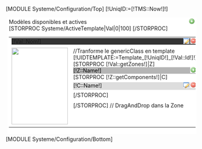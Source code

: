 [MODULE Systeme/Configuration/Top]
[!UniqID:=[!TMS::Now!]!]
<div style="width:100%;-moz-border-radius:3px 3px;background:transparent;">
	<div style="background:white;margin-top:10px;-moz-border-radius:3px 3px;padding:3px;margin:5px;">
		<div class="BigTitle">Modèles disponibles et actives<a href="/Systeme/ActiveTemplate/Formulaire" rel="popup" redirectUrl="/[!Lien!].htm" style="float:right;"><img src="/Skins/AdminV2/Img/add.png" class="ListeMiniImg" style="margin:-1px 2px 2px 0;"/></a></div>
		<table width="100%">
		[STORPROC Systeme/ActiveTemplate|Val|0|100]
			<tr>
				<td colspan="2"><div class="BigTitle" style="background:#343434;margin:0;">[!Val::Nom!]
					<a href="/Systeme/ActiveTemplate/[!Val::Id!]/Supprimer" rel="confirm" message="Attention! Vous allez supprimer le modele [!Val::Nom!].Etes vous sur de vouloir le supprimer ?" title="Suppression d'un élément" redirectUrl="/[!Lien!].htm" style="float:right;"><img src="/Skins/AdminV2/Img/delete.png" class="ListeMiniImg" style="margin:-1px 2px 2px 0;"/></a>
					<a href="/Systeme/ActiveTemplate/[!Val::Id!]/Formulaire" rel="popup" redirectUrl="/[!Lien!].htm" style="float:right;"><img src="/Skins/AdminV2/Img/application_edit.png" class="ListeMiniImg" style="margin:-1px 2px 2px 0;"/></a>
				</div></td>
			</tr>
			<tr>
				<td width="110" valign="top"><img src="/[!Val::getScreen()!]" width="147" height="200" /></td>
				<td valign="top">
					//Tranforme le genericClass en template
					[!UIDTEMPLATE:=Template_[!UniqID!]_[!Val::Id!]!]
					<div id="[!UIDTEMPLATE!]">
						[STORPROC [!Val::getZones!]|Z]
							<div class="BigTitle" style="background:#B5B5B5;margin:0;color:black;">[!Z::Name!]<a href="/Systeme/Configuration/Modeles/addComponent?t=[!Val::Id!]&z=[!Z::Name!]" rel="popup" redirectUrl="/[!Lien!].htm" style="float:right;"><img src="/Skins/AdminV2/Img/add.png" class="ListeMiniImg" style="margin:-1px 2px 2px 0;"/></a></div>
							<div zone="[!Z::Name!]" class="Ct" style="padding-bottom:10px">
								[STORPROC [!Z::getComponents!]|C]
									<div id="[!UIDTEMPLATE!]-[!Z::Name!]-[!Key!]" ordre="[!Key!]" class="BigTitle" style="background:#ddd;color:black;margin:5px 0;position:relative;cursor:move; overflow:hidden">[!C::Name!]
										<a class="deleteLink" href="/Systeme/Configuration/Modeles/removeComponent?t=[!Val::Id!]&z=[!Z::Name!]&c=[!Key!]" rel="confirm" message="Attention! Vous allez supprimer le composant [!C::Name!].Etes vous sur de vouloir le supprimer ?" title="Suppression d'un élément" redirectUrl="/[!Lien!].htm"  style="float:right;"><img src="/Skins/AdminV2/Img/delete.png" class="ListeMiniImg" style="margin:-1px 2px 2px 0;"/></a>
										<a class="editLink" href="/Systeme/Configuration/Modeles/editComponent?t=[!Val::Id!]&z=[!Z::Name!]&c=[!Key!]" rel="popup" redirectUrl="/[!Lien!].htm"  style="float:right;"><img src="/Skins/AdminV2/Img/application_edit.png" class="ListeMiniImg"   style="margin:-1px 2px 2px 0;"/></a>
									</div>
								[/STORPROC]
							</div>
						[/STORPROC]
						// DragAndDrop dans la Zone
						<script type="text/javascript">
							var fromZone[!UIDTEMPLATE!] = '';
							var toZone[!UIDTEMPLATE!] = '';
							st[!UIDTEMPLATE!] = new Sortables('#[!UIDTEMPLATE!] div.Ct', {
								clone:false,
								onStart: function(el) { 
									fromZone[!UIDTEMPLATE!] = el.getParent('div.Ct').get('zone');
									el.setStyle('background','#add8e6');
								},
								onComplete: function(el) {
									// Détache temporairement
									el.setStyle('background','#ddd');
									st[!UIDTEMPLATE!].detach();
									// Params
									var items = $$('#[!UIDTEMPLATE!] div.Ct');
									var from = el.get('ordre');
									// Réorganise
									var to = 0;
									items.each(function(div) {
										var subDiv = div.getElements('div');
										subDiv.each(function(subD, idx) {
											subD.set('ordre',idx);
											var liens = subD.getElements('a');
											liens.each(function(lien) {
												var str = lien.get('href');
												var pos = str.lastIndexOf('=');
												lien = lien.set('href',str.substring(0, pos+1) + idx);
											});
											if(el.get('id') == subD.get('id')) to = idx;
										});
									});
									// Update
									toZone[!UIDTEMPLATE!] = el.getParent('div.Ct').get('zone');
									if(fromZone[!UIDTEMPLATE!] != '' && toZone[!UIDTEMPLATE!] != '') {
										var req = new Request({
											url:'/Systeme/Configuration/Modeles/setOrder.htm',
											method:'post',
											data:'from=' + from + '&to=' + to + '&t=[!Val::Id!]&fromZone=' + fromZone[!UIDTEMPLATE!] + '&toZone=' + toZone[!UIDTEMPLATE!],
											onRequest: function() {
											},
											onSuccess: function() {
												// Ré-attache
												el.highlight();
												st[!UIDTEMPLATE!].attach();
											}
										}).send();
									}
								}
							});
							st[!UIDTEMPLATE!].attach();
						</script>
					</div>
				</td>
				<td></td>
			</tr>
		[/STORPROC]
		</table>
	</div>
</div>
[MODULE Systeme/Configuration/Bottom]